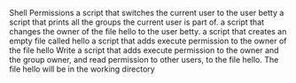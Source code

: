 Shell Permissions
a script that switches the current user to the user betty
a script that prints all the groups the current user is part of.
a script that changes the owner of the file hello to the user betty.
a script that creates an empty file called hello
a script that adds execute permission to the owner of the file hello
Write a script that adds execute permission to the owner and the group owner, and read permission to other users, to the file hello.
The file hello will be in the working directory
